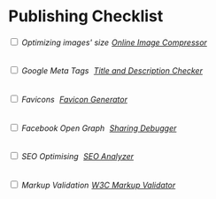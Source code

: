 # Publishing Checklist

###### <input type="checkbox"> Optimizing images' size<a href="https://compressor.io/" style="margin-left: 5px;">Online Image Compressor</a>
###### <input type="checkbox"> Google Meta Tags <a href="https://totheweb.com/learning_center/tool-test-google-title-meta-description-lengths/" style="margin-left: 5px;">Title and Description Checker</a>
###### <input type="checkbox"> Favicons <a href="https://realfavicongenerator.net/" style="margin-left: 5px;">Favicon Generator</a>
###### <input type="checkbox"> Facebook Open Graph <a href="https://developers.facebook.com/tools/debug/sharing/" style="margin-left: 5px;">Sharing Debugger</a>
###### <input type="checkbox"> SEO Optimising <a href="https://neilpatel.com/" style="margin-left: 5px;">SEO Analyzer</a>
###### <input type="checkbox"> Markup Validation<a href="https://validator.w3.org/" style="margin-left: 5px;">W3C Markup Validator </a>

